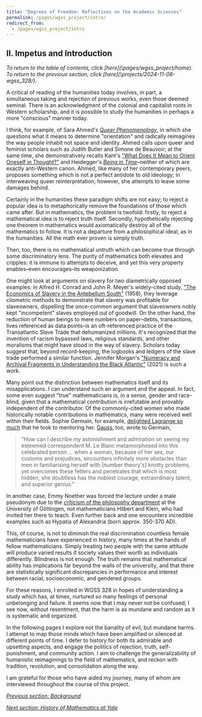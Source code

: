 ```yaml
---
title: "Degrees of Freedom: Reflections on the Academic Sciences"
permalink: /pages/wgss_project/intro/
redirect_from: 
  - /pages/wgss_project/intro
---
```

## II. Impetus and Introduction
*To return to the table of contents, click [here](\pages/wgss_project/home\). To return to the previous section, click [here](\projects/2024-11-08-wgss_328/\).*

A critical of reading of the humanities today involves, in part, a simultaneous taking and rejection of previous works, even those deemed seminal. There is an acknowledgment of the colonial and capitalist roots in Western scholarship, and it is possible to study the humanities in perhaps a more "conscious" manner today. 

I think, for example, of Sara Ahmed's [*Queer Phenomenology*](https://www.jstor.org/stable/j.ctv125jk6w), in which she questions what it means to determine "orientation" and radically reimagines the way people inhabit not space and identity. Ahmed calls upon queer and feminist scholars such as Judith Butler and Simone de Beauvoir; at the same time, she demonstratively recalls Kant's ["What Does It Mean to Orient Oneself in Thought?"](https://assets.cambridge.org/97811071/49595/excerpt/9781107149595_excerpt.pdf) and Heidegger's [*Being in Time*](http://pdf-objects.com/files/Heidegger-Martin-Being-and-Time-trans.-Macquarrie-Robinson-Blackwell-1962.pdf)–neither of which are exactly anti-Western canon. Ahmed, like many of her contemporary peers, proposes something which is not a perfect antidote to old ideology; in interweaving queer reinterpretation, however, she attempts to leave some damages behind.

Certainly in the humanities these paradigm shifts are not easy; to reject a popular idea is to metaphorically remove the foundations of those which came after. But in mathematics, the problem is twofold: firstly, to reject a mathematical idea is to reject truth itself. Secondly, hypothetically rejecting one theorem in mathematics would axiomatically destroy all of the mathematics to follow. It is not a departure from a philosophical ideal, as in the humanities. All the math ever proven is simply truth.

Then, too, there is no mathematical untruth which can become true through some discriminatory lens. The purity of mathematics both elevates and cripples: it is immune to attempts to deceive, and yet this very property enables–even encourages–its weaponization. 

One might look at arguments on slavery for two diametrically opposed examples: in Alfred H. Conrad and John R. Meyer's widely-cited study, ["The Economics of Slavery in the Antebellum South"](https://www.journals.uchicago.edu/doi/abs/10.1086/258020) (1958), they leverage cliometric methods to demonstrate that slavery was profitable for slaveowners, dispelling the once-common argument that slaveowners nobly kept "incompetent" slaves employed out of goodwill. On the other hand, the reduction of human beings to mere numbers on paper–debts, transactions, lives referenced as data points–is an oft-referenced practice of the Transatlantic Slave Trade that dehumanized millions. It's recognized that the invention of racism bypassed laws, religious standards, and other moralisms that might have stood in the way of slavery. Scholars today suggest that, beyond record-keeping, the logbooks and ledgers of the slave trade performed a similar function. Jennifer Morgan's ["Numeracy and Archival Fragments in Understanding the Black Atlantic"](https://academic.oup.com/ahr/article-abstract/127/3/1436/6850963) (2021) is such a work.

Many point out the distinction between mathematics itself and its misapplications. I can understand such an argument and the appeal. In fact, some even suggest "true" mathematicians is, in a sense, gender and race-blind, given that a mathematical contribution is irrefutable and provably independent of the contributor. Of the commonly-cited women who made historically notable contributions in mathematics, many were received well within their fields. Sophie Germain, for example, [delighted Lagrange so much](https://mathshistory.st-andrews.ac.uk/Biographies/Germain/) that he took to mentoring her. [Gauss](https://www.cambridge.org/core/journals/mathematical-gazette/article/abs/sophie-germain-or-was-gauss-a-feminist/6176F6C98067333F574636CD4A40D22C), too, wrote to Germain, 
>"How can I describe my astonishment and admiration on seeing my esteemed correspondent M. Le Blanc metamorphosed into this celebrated person ... when a woman, because of her sex, our customs and prejudices, encounters infinitely more obstacles than men in familiarising herself with [number theory's] knotty problems, yet overcomes these fetters and penetrates that which is most hidden, she doubtless has the noblest courage, extraordinary talent, and superior genius."

In another case, Emmy Noether was forced the lecture under a male pseudonym due to the [criticism of the philosophy department](https://scientificwomen.net/women/noether-emmy-75) at the University of Göttingen, not mathematicians Hilbert and Klein, who had invited her there to teach. Even further back and one encounters incredible examples such as Hypatia of Alexandria (born approx. 350-370 AD). 

This, of course, is not to diminish the real discrimination countless female mathematicians have experienced in history, many times at the hands of fellow mathematicians. Simply treating two people with the same attitude will produce varied results if society values their worth as individuals differently. Blindness is not enough. The truth remains that mathematical ability has implications far beyond the walls of the university, and that there are statistically significant discrepancies in performance and interest between racial, socioeconomic, and gendered groups. 

For these reasons, I enrolled in WGSS 328 in hopes of understanding a study which has, at times, nurtured so many feelings of personal unbelonging and failure. It seems now that I may never not be confused; I see now, without resentment, that the harm is as mundane and random as it is systematic and organized. 

In the following pages I explore not the banality of evil, but mundane harms. I attempt to map those minds which have been amplified or silenced at different points of time. I defer to history for both its admirable and upsetting aspects, and engage the politics of rejection, truth, self-punishment, and community action. I aim to challenge the generalizability of humanistic reimaginings to the field of mathematics, and reckon with tradition, revolution, and consolidation along the way.

I am grateful for those who have aided my journey, many of whom are interviewed throughout the course of this project.

*[Previous section: Background](\projects/2024-11-08-wgss_328/)*

*[Next section: History of Mathematics at Yale](\pages/wgss_project/history/)*